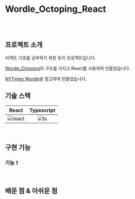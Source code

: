 # Wordle_Octoping_React

<p align="center">
  <br>
  <!-- <img src="./wordle.jpg" width="700"> -->
  <br>
</p>


## 프로젝트 소개
리액트 기초를 공부하기 위한 토이 프로젝트입니다.

[Wordle_Octoping](https://github.com/Octoping925/Wordle_Octoping)의 구조를 가지고 React를 사용하여 만들었습니다.

[NYTimes Wordle](https://www.nytimes.com/games/wordle/index.html)을 참고하여 만들었습니다.


## 기술 스택

|   React    | Typescript |
| :--------: | :---------:|
|  ![react]  |    ![ts]   |

<br>

## 구현 기능

### 기능 1
<!-- 단어 입력시 정답에 맞춰 알맞는 색깔로 표에 표시됨
### 기능 2
게임 종료시 모달 창을 띄워 게임 결과와 재시작 버튼 표시
### 기능 3
입력값이 올바르지 않을 때 토스트 메시지 표시 -->

<br>

## 배운 점 & 아쉬운 점
<!-- 전반적인 CSS 사용법을 익히는 데에 도움이 많이 됐습니다.

개인적으로 만들어본 첫 웹 프로젝트인만큼, 자신감을 키우는 데에 도움이 많이 됐습니다.

CSS에 능통하지는 않아, 글자 입력할 때 애니메이션을 넣는 등의 디자인 적인 부분에 소홀할 수 밖에 없던 점이 아쉽습니다. -->

<!-- Stack Icon Refernces -->
[react]: https://github.com/Octoping925/readme-template/blob/main/images/stack/react.svg
[ts]: https://github.com/Octoping925/readme-template/blob/main/images/stack/typescript.svg
